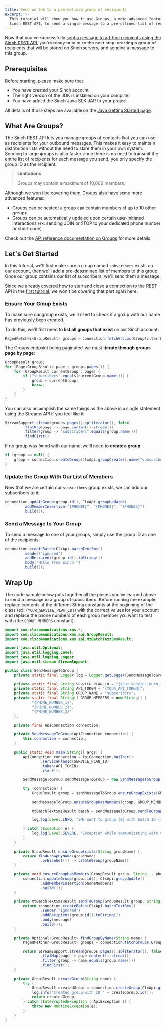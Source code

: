 ```yaml
---
title: Send an SMS to a pre-defined group of recipients
excerpt: >-
  This tutorial will show you how to use Groups, a more advanced feature of the
  Sinch REST API, to send a single message to a pre-defined list of recipients.
---
```

Now that you've successfully [sent a message to ad-hoc recipients using the Sinch REST API](doc:tutorial-java-send-sms), you're ready to take on the next step: creating a group of recipients that will be stored on Sinch servers, and sending a message to this group.

## Prerequisites

Before starting, please make sure that:

 - You have created your Sinch account
 - The right version of the JDK is installed on your computer
 - You have added the Sinch Java SDK JAR to your project

All details of those steps are available on the [Java Getting Started page](doc:tutorials-java).

## What Are Groups?

The Sinch REST API lets you manage groups of contacts that you can use as recipients for your outbound messages. This makes it easy to maintain distribution lists without the need to store them in your own system. Sending to large groups is also faster since there is no need to transmit the entire list of recipients for each message you send, you only specify the group ID as the recipient.

> **Limitations**
>
> Groups may contain a maximum of 10,000 members.

Although we won't be covering them, Groups also have some more advanced features:

 - Groups can be nested; a group can contain members of up to 10 other groups.
 - Groups can be automatically updated upon certain user-initiated interactions (ex: sending JOIN or STOP to your dedicated phone number or short code).
 
Check out the [API reference documentation on Groups](doc:sms-guide#groups-endpoint) for more details.

## Let's Get Started

In this tutorial, we'll first make sure a group named `subscribers` exists on our account, then we'll add a pre-determined list of members to this group. Once our group contains our list of subscribers, we'll send them a message.

Since we already covered how to start and close a connection to the REST API in the [first tutorial](doc:tutorial-java-send-sms), we won't be covering that part again here. 

### Ensure Your Group Exists

To make sure our group exists, we'll need to check if a group with our name has previously been created. 

To do this, we'll first need to **list all groups that exist** on our Sinch account:

```java
PagedFetcher<GroupResult> groups = connection.fetchGroups(GroupFilter.builder().build());
```

The Groups endpoint being paginated, we must **iterate through groups page by page**:

```java
GroupResult group;
for (Page<GroupResult> page : groups.pages()) {
    for (GroupResult currentGroup : page) {
        if ("subscribers".equals(currentGroup.name())) {
            group = currentGroup;
            break;
        }
    }
}
```

You can also accomplish the same things as the above in a single statement using the Streams API if you feel like it:

```java
StreamSupport.stream(groups.pages().spliterator(), false)
        .flatMap(page -> page.content().stream())
        .filter(group -> "subscribers".equals(group.name()))
        .findFirst()
```

If no group was found with our name, we'll need to **create a group**:

```java
if (group == null) {
    group = connection.createGroup(ClxApi.groupCreate().name("subscribers").build());
}
```

### Update the Group With Our List of Members

Now that we are certain our `subscribers` group exists, we can add our subscribers to it:

```java
connection.updateGroup(group.id(), ClxApi.groupUpdate()
        .addMemberInsertion("{PHONE1}", "{PHONE2}", "{PHONE3}")
        .build());
```

### Send a Message to Your Group

To send a message to one of your groups, simply use the group ID as one of the recipients:

```java
connection.createBatch(ClxApi.batchTextSms()
        .sender("ignored")
        .addRecipient(group.id().toString())
        .body("Hello from Sinch!")
        .build());
```

## Wrap Up

The code sample below puts together all the pieces you've learned above to send a message to a group of subscribers. Before running the example, replace contents of the different String constants at the beginning of the class (ex: `{YOUR_SERVICE_PLAN_ID}`) with the correct values for your account and replace the phone numbers of each group member you want to test with (the `GROUP_MEMBERS` constant).

```java
import com.clxcommunications.xms.*;
import com.clxcommunications.xms.api.GroupResult;
import com.clxcommunications.xms.api.MtBatchTextSmsResult;

import java.util.Optional;
import java.util.logging.Level;
import java.util.logging.Logger;
import java.util.stream.StreamSupport;

public class SendMessageToGroup {
    private static final Logger log = Logger.getLogger(SendMessageToGroup.class.getName());

    private static final String SERVICE_PLAN_ID = "{YOUR_SERVICE_PLAN_ID}";
    private static final String API_TOKEN = "{YOUR_API_TOKEN}";
    private static final String GROUP_NAME = "subscribers";
    private static final String[] GROUP_MEMBERS = new String[] {
            "{PHONE_NUMBER_1}",
            "{PHONE_NUMBER_2}",
            "{PHONE_NUMBER_3}"
    };

    private final ApiConnection connection;

    private SendMessageToGroup(ApiConnection connection) {
        this.connection = connection;
    }

    public static void main(String[] args) {
        ApiConnection connection = ApiConnection.builder()
                .servicePlanId(SERVICE_PLAN_ID)
                .token(API_TOKEN)
                .start();

        SendMessageToGroup sendMessageToGroup = new SendMessageToGroup(connection);

        try (connection) {
            GroupResult group = sendMessageToGroup.ensureGroupExists(GROUP_NAME);

            sendMessageToGroup.ensureGroupHasMembers(group, GROUP_MEMBERS);

            MtBatchTextSmsResult batch = sendMessageToGroup.sendToGroup(group, "Hello from Sinch!");

            log.log(Level.INFO, "SMS sent to group {0} with batch ID {1}", new Object[] {group.id(), batch.id()});

        } catch (Exception e) {
            log.log(Level.SEVERE, "Exception while communicating with Sinch REST API.", e);
        }
    }

    private GroupResult ensureGroupExists(String groupName) {
        return findGroupByName(groupName)
                .orElseGet(() -> createGroup(groupName));
    }

    private void ensureGroupHasMembers(GroupResult group, String... phoneNumbers) throws ApiException, InterruptedException {
        connection.updateGroup(group.id(), ClxApi.groupUpdate()
                .addMemberInsertion(phoneNumbers)
                .build());
    }

    private MtBatchTextSmsResult sendToGroup(GroupResult group, String message) throws ApiException, InterruptedException {
        return connection.createBatch(ClxApi.batchTextSms()
                .sender("ignored")
                .addRecipient(group.id().toString())
                .body(message)
                .build());
    }

    private Optional<GroupResult> findGroupByName(String name) {
        PagedFetcher<GroupResult> groups = connection.fetchGroups(GroupFilter.builder().build());

        return StreamSupport.stream(groups.pages().spliterator(), false)
                .flatMap(page -> page.content().stream())
                .filter(group -> name.equals(group.name()))
                .findFirst();
    }

    private GroupResult createGroup(String name) {
        try {
            GroupResult createdGroup = connection.createGroup(ClxApi.groupCreate().name(name).build());
            log.info("Created group with ID " + createdGroup.id());
            return createdGroup;
        } catch (InterruptedException | ApiException e) {
            throw new RuntimeException(e);
        }
    }
}
```

